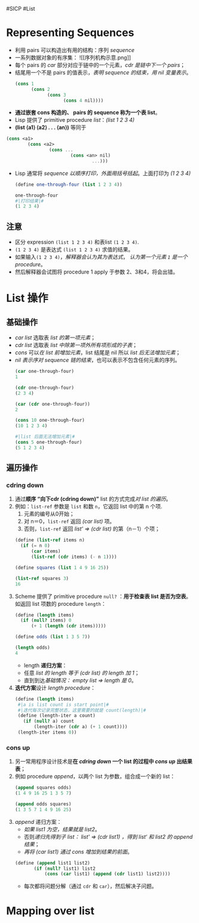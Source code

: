 #SICP #List
# Representing Sequences
- 利用 pairs 可以构造出有用的结构：序列 *sequence*
- 一系列数据对象的有序集：
![[序列机构示意.png]]
- 每个 pairs 的 *car* 部分对应于链中的一个元素，*cdr 是链中下一个 pairs*；
- 结尾用一个不是 pairs 的值表示，*表明 sequence 的结束，用 nil 变量表示*。
	```scheme
	(cons 1
	      (cons 2
	            (cons 3
	                  (cons 4 nil))))
	```
- **通过嵌套 cons 构造的、 pairs 的 sequence 称为一个表 list**。
- Lisp 提供了 primitive procedure *list*：*(list 1 2 3 4)*
- **(list ⟨a1⟩ ⟨a2⟩ . . . ⟨an⟩)**  等同于
```scheme
(cons <a1> 
		(cons <a2> 
				(cons ... 
						(cons <an> nil) 
								...)))
```
- Lisp 通常将 *sequence 以顺序打印，外面用括号括起*。上面打印为 *(1 2 3 4)*
	```scheme
	(define one-through-four (list 1 2 3 4))
	
	one-through-four
	#|打印结果|#
	(1 2 3 4)
	```

## 注意
- 区分 expression  `(list 1 2 3 4)` 和表list `(1 2 3 4)`.
- `(1 2 3 4)` 是表达式 `(list 1 2 3 4)`  求值的结果。
- 如果输入`(1 2 3 4)`，*解释器会认为其为表达式*， *认为第一个元素 `1` 是一个 procedure*。
- 然后解释器会试图将 procedure 1  apply 于参数 2、3和4，将会出错。

# List 操作
## 基础操作
- *car list* 选取表 *list 的第一项元素*；
- *cdr list* 选取表 *list 中除第一项外所有项形成的子表*；
- *cons* 可以*在 list 前增加元素*，list 结尾是 nil 所以 *list 后无法增加元素*；
- *nil* *表示序对 sequence 链的结束*，也可以表示不包含任何元素的序列。
	```scheme
	(car one-through-four)
	1
	
	(cdr one-through-four)
	(2 3 4)
	
	(car (cdr one-through-four))
	2
	
	(cons 10 one-through-four)
	(10 1 2 3 4)

	#|list 后面无法增加元素|#
	(cons 5 one-through-four)
	(5 1 2 3 4)
	```

## 遍历操作
### cdring down
1. 通过**顺序  “向下cdr (cdring down)”** list 的方式完成*对 list 的遍历*。
2. 例如：`list-ref` 参数是 `list` 和数 `n`，它返回 list 中的第 n 个项.
	1. 元素的编号从0开始；
	2. 对 n＝0，`list-ref` 返回 *(car list)* 项。
	3.  否则，`list-ref` 返回 *list' => (cdr list)* 的第（n－1）个项；
	```scheme
	(define (list-ref items n)
	  (if (= n 0)
	      (car items)
	      (list-ref (cdr items) (- n 1))))
	
	(define squares (list 1 4 9 16 25))
	
	(list-ref squares 3)
	16
	```
3. Scheme 提供了 primitive procedure  `null?` ：**用于检查表 list 是否为空表**。如返回 list 项数的 procedure `length`：
	```scheme
	(define (length items)
	  (if (null? items) 0
	      (+ 1 (length (cdr items)))))
	
	(define odds (list 1 3 5 7))
	
	(length odds)
	4
	```
	- length **递归方案**：
	- 任意 *list 的 length 等于 (cdr list) 的 length 加 1*；
	- 直到到达*基础情况： empty list => length 是 0*。
4. **迭代方案**设计 *length procedure*：
	 ```scheme
	(define (length items)
	  #|a is list count is start point|#
	  #|迭代每次记录完整状态，这里需要的就是 count(length)|#
	  (define (length-iter a count)
	    (if (null? a) count
	        (length-iter (cdr a) (+ 1 count))))
	  (length-iter items 0))
	```

### cons up
1. 另一常用程序设计技术是**在 *cdring down* 一个 list 的过程中 *cons up* 出结果表**；
2. 例如 procedure *append*，以两个 list 为参数，组合成一个新的 list：
	```scheme
	(append squares odds)
	(1 4 9 16 25 1 3 5 7)
	
	(append odds squares)
	(1 3 5 7 1 4 9 16 25)
	```
3. *append* 递归方案：
	- *如果 list1 为空，结果就是 list2*。
	- 否则*递归先得到子 list： list' => (cdr list1) ，得到 list‘ 和 list2 的 append 结果*；
	- *再将 (car list1) 通过 cons 增加到结果的前面*。
	```scheme
	(define (append list1 list2)
	       (if (null? list1) list2
	           (cons (car list1) (append (cdr list1) list2))))
	```
	- 每次都将问题分解（通过 `cdr` 和 `car`），然后解决子问题。

# Mapping over list
